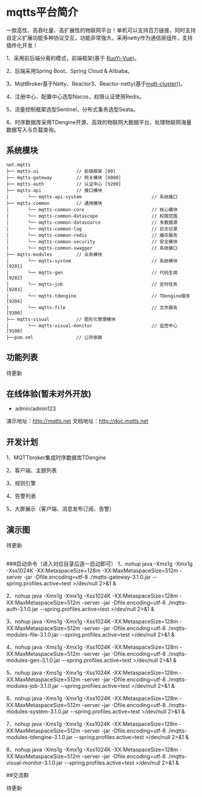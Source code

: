
# mqtts平台简介

一款高性、高吞吐量、高扩展性的物联网平台！单机可以支持百万链接，同时支持自定义扩展功能多种协议交互，功能非常强大，采用netty作为通信层组件，支持插件化开发！

1、采用前后端分离的模式，前端框架(基于 [RuoYi-Vue](https://gitee.com/y_project/RuoYi-Vue))。

2、后端采用Spring Boot、Spring Cloud & Alibaba。

3、MqttBroker基于Netty、Reactor3、Reactor-netty(基于[mqtt-cluster](https://gitee.com/quickmsg/mqtt-cluster.git)))。

4、注册中心、配置中心选型Nacos，权限认证使用Redis。

5、流量控制框架选型Sentinel，分布式事务选型Seata。

6、时序数据库采用TDengine开源、高效的物联网大数据平台、处理物联网海量数据写入与负载查询。


## 系统模块

~~~
net.mqtts     
├── mqtts-ui              // 前端框架 [80]
├── mqtts-gateway         // 网关模块 [8080]
├── mqtts-auth            // 认证中心 [9200]
├── mqtts-api             // 接口模块
│       └── mqtts-api-system                          // 系统接口
├── mqtts-common          // 通用模块
│       └── mqtts-common-core                         // 核心模块
│       └── mqtts-common-datascope                    // 权限范围
│       └── mqtts-common-datasource                   // 多数据源
│       └── mqtts-common-log                          // 日志记录
│       └── mqtts-common-redis                        // 缓存服务
│       └── mqtts-common-security                     // 安全模块
│       └── mqtts-common-swagger                      // 系统接口
├── mqtts-modules         // 业务模块
│       └── mqtts-system                              // 系统模块 [9201]
│       └── mqtts-gen                                 // 代码生成 [9202]
│       └── mqtts-job                                 // 定时任务 [9203]
│       └── mqtts-tdengine                            // TDengine服务 [9204]
│       └── mqtts-file                                // 文件服务 [9300]
├── mqtts-visual          // 图形化管理模块
│       └── mqtts-visual-monitor                      // 监控中心 [9100]
├──pom.xml                // 公共依赖
~~~

## 功能列表

待更新

## 在线体验(暂未对外开放)

- admin/admin123

演示地址：http://mqtts.net
文档地址：http://doc.mqtts.net

## 开发计划

1、MQTTbroker集成时序数据库TDengine

2、客户端、主题列表

3、规则引擎

4、告警列表

5、大屏展示（客户端、消息发布订阅、告警）

## 演示图

待更新

## 

###启动命令（进入对应目录后逐一启动即可）
1、nohup java -Xms1g -Xmx1g -Xss1024K -XX:MetaspaceSize=128m -XX:MaxMetaspaceSize=512m -server -jar -Dfile.encoding=utf-8  ./mqtts-gateway-3.1.0.jar  --spring.profiles.active=test >/dev/null 2>&1 &

2、nohup java -Xms1g -Xmx1g -Xss1024K -XX:MetaspaceSize=128m -XX:MaxMetaspaceSize=512m -server -jar -Dfile.encoding=utf-8  ./mqtts-auth-3.1.0.jar  --spring.profiles.active=test >/dev/null 2>&1 &

3、nohup java -Xms1g -Xmx1g -Xss1024K -XX:MetaspaceSize=128m -XX:MaxMetaspaceSize=512m -server -jar -Dfile.encoding=utf-8  ./mqtts-modules-file-3.1.0.jar  --spring.profiles.active=test >/dev/null 2>&1 &

4、nohup java -Xms1g -Xmx1g -Xss1024K -XX:MetaspaceSize=128m -XX:MaxMetaspaceSize=512m -server -jar -Dfile.encoding=utf-8  ./mqtts-modules-gen-3.1.0.jar  --spring.profiles.active=test >/dev/null 2>&1 &

5、nohup java -Xms1g -Xmx1g -Xss1024K -XX:MetaspaceSize=128m -XX:MaxMetaspaceSize=512m -server -jar -Dfile.encoding=utf-8  ./mqtts-modules-job-3.1.0.jar  --spring.profiles.active=test >/dev/null 2>&1 &

6、nohup java -Xms1g -Xmx1g -Xss1024K -XX:MetaspaceSize=128m -XX:MaxMetaspaceSize=512m -server -jar -Dfile.encoding=utf-8  ./mqtts-modules-system-3.1.0.jar  --spring.profiles.active=test >/dev/null 2>&1 &

7、nohup java -Xms1g -Xmx1g -Xss1024K -XX:MetaspaceSize=128m -XX:MaxMetaspaceSize=512m -server -jar -Dfile.encoding=utf-8  ./mqtts-modules-tdengine-3.1.0.jar  --spring.profiles.active=test >/dev/null 2>&1 &

8、nohup java -Xms1g -Xmx1g -Xss1024K -XX:MetaspaceSize=128m -XX:MaxMetaspaceSize=512m -server -jar -Dfile.encoding=utf-8  ./mqtts-visual-monitor-3.1.0.jar  --spring.profiles.active=test >/dev/null 2>&1 &


##交流群

待更新